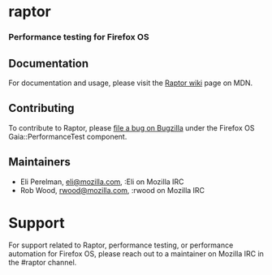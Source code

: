 # raptor
### Performance testing for Firefox OS

## Documentation

For documentation and usage, please visit the [Raptor wiki](https://developer.mozilla.org/en-US/Firefox_OS/Platform/Automated_testing/Raptor) page on MDN.

## Contributing

To contribute to Raptor, please [file a bug on Bugzilla](https://bugzilla.mozilla.org/enter_bug.cgi?product=Firefox%20OS&component=Gaia::PerformanceTest) under the Firefox OS Gaia::PerformanceTest component.

## Maintainers

- Eli Perelman, [eli@mozilla.com](mailto:eli@mozilla.com), :Eli on Mozilla IRC
- Rob Wood, [rwood@mozilla.com](mailto:rwood@mozilla.com), :rwood on Mozilla IRC

# Support

For support related to Raptor, performance testing, or performance automation for Firefox OS, please reach out to a maintainer on Mozilla IRC in the #raptor channel.
